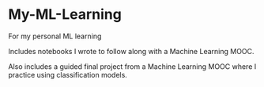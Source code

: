 # My-ML-Learning
For my personal ML learning

Includes notebooks I wrote to follow along with a Machine Learning MOOC.

Also includes a guided final project from a Machine Learning MOOC where I practice using classification models.
